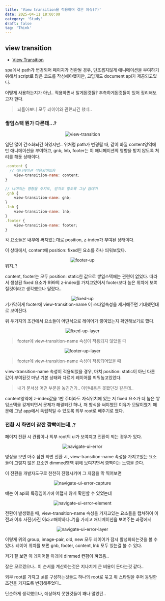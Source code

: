 ```yaml
---
title: 'View transition을 적용하며 겪은 이슈(?)'
date: 2025-04-11 18:00:00
category: 'Study'
draft: false
tag: 'Think'
---
```


## view transition

- [View Transition](https://developer.chrome.com/docs/web-platform/view-transitions/same-document?hl=ko)

spa에서 path가 변경되어 페이지가 전환될 경우, 단조롭지않게 애니메이션을 부여하기 위해서 script로 많은 코드를 작성해야했지만, 고맙게도 document api가 제공되고있다.

어떻게 사용하는지가 아닌.. 적용하면서 알게된것들? 추측하게된것들이 있어 정리해보고자 한다.

> 되돌아보니 모두 레이어와 관련되긴 했네..

### 쌓임스택 뭔가 다른데...?

<div style="margin : 0 auto; text-align : center">
  <img src="/img/2025/04/11/view-transition.gif" alt="view-transition">
</div>

일단 많이 간소화되긴 하였지만.. 위처럼 path가 변경될 때, 같이 바뀔 content영역에만 애니메이션을 부여하고, gnb, lnb, footer는 이 애니메이션의 영향을 받지 않도록 처리를 해둔 상태이다.

```js
.content {
  // 애니메이션 적용되어있음
	view-transition-name: content;
}

// 나머지는 영향을 주지도, 받지도 않도록 그냥 껍데기
.gnb {
	view-transition-name: gnb;
}
.lnb {
	view-transition-name: lnb;
}
.footer {
	view-transition-name: footer;
}
```

각 요소들은 내부에 써져있는대로 position, z-index가 부여된 상태이다.

이 상태에서, content에 position: fixed인 요소를 하나 띄워보았다.

<div style="margin : 0 auto; text-align : center">
  <img src="/img/2025/04/11/footer-up.png?raw=true" alt="footer-up">
</div>
뭐지..?

content, footer는 모두 position: static한 값으로 쌓임스택에는 관련이 없었다. 따라서 생성된 fixed 요소가 999의 z-index를 가지고있어서 footer보다 높은 위치에 보여질것이라고 생각했으나 달랐다..

<div style="margin : 0 auto; text-align : center">
  <img src="/img/2025/04/11/fixed-up.png?raw=true" alt="fixed-up">
</div>
기가막히게 footer에 view-transition-name 이 스타일속성을 제거해주면 기대했던대로 보여진다.

위 두가지의 조건에서 요소들이 어떤식으로 레이어가 쌓여있는지 확인해보기로 했다.

<div style="margin : 0 auto; text-align : center">
  <img src="/img/2025/04/11/fixed-up-layer.png?raw=true" alt="fixed-up-layer">
</div>

> footer에 view-transition-name 속성이 적용되지 않았을 때

<div style="margin : 0 auto; text-align : center">
  <img src="/img/2025/04/11/footer-up-layer.png?raw=true" alt="footer-up-layer">
</div>

> footer에 view-transition-name 속성이 적용되어있을 때

view-transition-name 속성이 적용되었을 경우, 마치 position: static이 아닌 다른 값이 부여된것 마냥 기본 상태와 다르게 레이어를 띄워높고있었다.

> 내가 문서상 어떤 부분을 놓친건가.. 이런내용은 못봤던것 같은데..

content영역에 z-index값을 1만 주더라도 자식위치에 있는 저 fixed 요소가 더 높은 쌓임스택을 갖게되면서 문제가 해결되긴 하나, 저 방식을 써야했던 이유가 모달이였기 때문에 그냥 app에서 독립적일 수 있도록 외부 root로 빼주기로 했다.

### 전환 시 화면이 잠깐 깜빡이는데..?

페이지 전환 시 컨펌이나 외부 root의 ui가 보여지고 전환이 되는 경우가 있다.

<div style="margin : 0 auto; text-align : center">
  <img src="/img/2025/04/11/navigate-ui-error.gif" alt="navigate-ui-error">
</div>

영상을 보면 아주 잠깐 화면 전환 시, view-transition-name 속성을 가지고있는 요소들이 그렇지 않은 요소인 dimmed영역 위에 보여지면서 깜빡이는 느낌을 준다.

이 전환을 개발자도구로 천천히 진행시키며 그 지점을 딱 찍어보면

<div style="margin : 0 auto; text-align : center">
  <img src="/img/2025/04/11/navigate-ui-error-capture.png?raw=true" alt="navigate-ui-error-capture">
</div>

얘는 이 api의 특징임이기에 어렵지 않게 확인할 수 있었는데

<div style="margin : 0 auto; text-align : center">
  <img src="/img/2025/04/11/navigate-ui-error-element.png?raw=true" alt="navigate-ui-error-element">
</div>

전환이 발생했을 때, view-transition-name 속성을 가지고있는 요소들을 캡쳐하여 이전과 이후 사진(사진 이라고해야하나..?)을 가지고 애니메이션을 보여주는 과정에서

<div style="margin : 0 auto; text-align : center">
  <img src="/img/2025/04/11/navigate-ui-error-layer.png?raw=true" alt="navigate-ui-error-layer">
</div>

이렇게 위의 group, image-pair, old, new 모두 레이어가 잠시 활성화되는것을 볼 수 있다.
레이어 위치를 보면 gnb, footer, content, lnb 모두 있는걸 볼 수 있다.

저기 잘 보면 이 레이어들 아래에 dimmed 컨펌이 껴있음..

잘은 모르겠으나.. 이 순서를 계산하는것은 지나치게 큰 비용이 든다는것 같다..

외부 root를 가지고 ui를 구성하는것들도 하나의 root로 묶고 위 스타일을 주어 동일한 조건을 가지도록 변경해주었다..

단순하게 생각했으나, 예상하지 못한것들이 꽤나 많았던..
